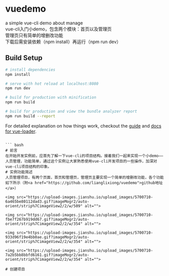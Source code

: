 # vuedemo
a simple vue-cli demo about manage<br/>
vue-cli入门小demo，包含两个模块：首页以及管理页<br/>
管理页只有简单的增删改功能<br/>
下载后需安装依赖（npm install）再运行（npm run dev）
## Build Setup

``` bash
# install dependencies
npm install

# serve with hot reload at localhost:8080
npm run dev

# build for production with minification
npm run build

# build for production and view the bundle analyzer report
npm run build --report
```

For detailed explanation on how things work, checkout the [guide](http://vuejs-templates.github.io/webpack/) and [docs for vue-loader](http://vuejs.github.io/vue-loader).

```

``` bash
# 前言
在开始开发实例前，应首先了解一下vue-cli的项目结构。接着我们一起来实现一个小demo——人员管理，功能简单，通过这个实例让大家熟悉使用vue-cli开发项目的一些操作，加深对vue-cli项目结构的印象。
# 实例功能简述
人员管理项目，有两个页面，首页和管理页，管理页主要实现一个简单的增删改功能，各个功能如下所示（附<a href="https://github.com/lianglixiong/vuedemo">github地址</a>）

<img src="https://upload-images.jianshu.io/upload_images/5700710-6a465be80112dad3.gif?imageMogr2/auto-orient/strip%7CimageView2/2/w/509" alt="">

<img src="https://upload-images.jianshu.io/upload_images/5700710-fbe7f267b919dd67.gif?imageMogr2/auto-orient/strip%7CimageView2/2/w/354" alt="">

<img src="https://upload-images.jianshu.io/upload_images/5700710-933d96f19e4bb0ae.gif?imageMogr2/auto-orient/strip%7CimageView2/2/w/354" alt="">

<img src="https://upload-images.jianshu.io/upload_images/5700710-7a2b5bb8bbfd6161.gif?imageMogr2/auto-orient/strip%7CimageView2/2/w/354" alt="">

# 创建项目